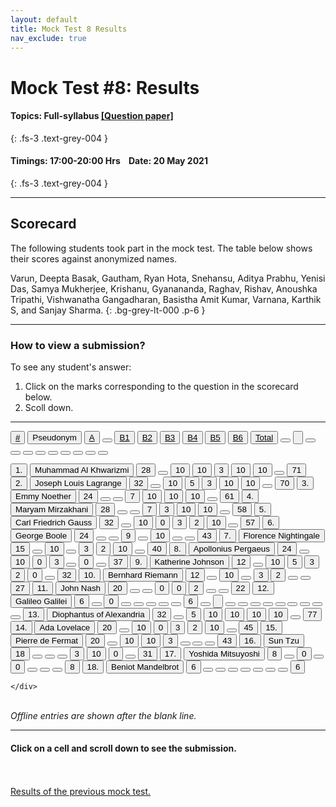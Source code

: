 ```yaml
---
layout: default
title: Mock Test 8 Results
nav_exclude: true
---
```



#  Mock Test #8: Results

#### Topics: Full-syllabus  [[Question paper]](/docs/mock_test/008_may_20_full)
{: .fs-3 .text-grey-004 }


#### Timings: 17:00-20:00 Hrs &nbsp;&nbsp;  Date: 20 May 2021
{: .fs-3 .text-grey-004 }

---


## Scorecard


The following students took part in the mock test. The table below shows their scores against anonymized names.



Varun, Deepta Basak, Gautham, Ryan Hota,  Snehansu,  Aditya Prabhu,  Yenisi Das,  Samya Mukherjee,
Krishanu,  Gyanananda,  Raghav,  Rishav,  Anoushka Tripathi,  Vishwanatha Gangadharan,  Basistha Amit Kumar,
Varnana,  Karthik S,  and Sanjay Sharma.
{: .bg-grey-lt-000 .p-6 }


---

### How to view a submission?

To see any student's answer:

1. Click on the marks corresponding to the question in the scorecard below.
2. Scoll down.


---

  <div class="markpalette">
      <div class="markpalette-keys">

<button class="markbutton white"><u>#</u></button>
<input type="button" class="markbutton white" value="Pseudonym"/>
<button class="markbutton white"><u>A</u></button>
<button class="markbutton white"></button>
<button class="markbutton white"><u>B1</u></button>
<button class="markbutton white"><u>B2</u></button>
<button class="markbutton white"><u>B3</u></button>
<button class="markbutton white"><u>B4</u></button>
<button class="markbutton white"><u>B5</u></button>
<button class="markbutton white"><u>B6</u></button>
<button class="markbutton white"><u>Total</u></button>
<button class="markbutton white"></button>
<input type="button" class="markbutton white" value=""/>
<button class="markbutton white" ></button>
<button class="markbutton white"></button>
<button class="markbutton white"></button>
<button class="markbutton white"></button>
<button class="markbutton white"></button>
<button class="markbutton white"></button>
<button class="markbutton white"></button>
<button class="markbutton white"></button>
<button class="markbutton white"></button>




<button class="markbutton rank">1. </button>
<input type="button" class="markbutton white" value="Muhammad Al Khwarizmi"/>
<button class="markbutton blank" onclick = "markdisplay('Muhammad_Al_Khwarizmi/PartA',8)">28</button>
<button class="button white"></button>
<button class="markbutton right" onclick = "markdisplay('Muhammad_Al_Khwarizmi/B1',8)">10</button>
<button class="markbutton right" onclick = "markdisplay('Muhammad_Al_Khwarizmi/B2',8)">10</button>
<button class="markbutton wrong" onclick = "markdisplay('Muhammad_Al_Khwarizmi/B3',8)">3</button>
<button class="markbutton right" onclick = "markdisplay('Muhammad_Al_Khwarizmi/B4',8)">10</button>
<button class="markbutton right" onclick = "markdisplay('Muhammad_Al_Khwarizmi/B5',8)">10</button>
<button class="button blank"></button>
<button class="markbutton total">71</button>
<button class="markbutton rank">2. </button>
<input type="button" class="markbutton white" value="Joseph Louis Lagrange"/>
<button class="markbutton blank" onclick = "markdisplay('Joseph_Louis_Lagrange/PartA',8)">32</button>
<button class="button white"></button>
<button class="markbutton right" onclick = "markdisplay('Joseph_Louis_Lagrange/B1',8)">10</button>
<button class="markbutton right" onclick = "markdisplay('Joseph_Louis_Lagrange/B2',8)">5</button>
<button class="markbutton wrong" onclick = "markdisplay('Joseph_Louis_Lagrange/B3',8)">3</button>
<button class="markbutton right" onclick = "markdisplay('Joseph_Louis_Lagrange/B4',8)">10</button>
<button class="markbutton right" onclick = "markdisplay('Joseph_Louis_Lagrange/B5',8)">10</button>
<button class="button blank"></button>
<button class="markbutton total">70</button>
<button class="markbutton rank">3. </button>
<input type="button" class="markbutton white" value="Emmy Noether"/>
<button class="markbutton blank" onclick = "markdisplay('Emmy_Noether/PartA',8)">24</button>
<button class="button white"></button>
<button class="button blank"></button>
<button class="markbutton right" onclick = "markdisplay('Emmy_Noether/B2',8)">7</button>
<button class="markbutton right" onclick = "markdisplay('Emmy_Noether/B3',8)">10</button>
<button class="markbutton right" onclick = "markdisplay('Emmy_Noether/B4',8)">10</button>
<button class="markbutton right" onclick = "markdisplay('Emmy_Noether/B5',8)">10</button>
<button class="button blank"></button>
<button class="markbutton total">61</button>
<button class="markbutton rank">4. </button>
<input type="button" class="markbutton white" value="Maryam Mirzakhani"/>
<button class="markbutton blank" onclick = "markdisplay('Maryam_Mirzakhani/PartA',8)">28</button>
<button class="button white"></button>
<button class="button blank"></button>
<button class="markbutton right" onclick = "markdisplay('Maryam_Mirzakhani/B2',8)">7</button>
<button class="markbutton wrong" onclick = "markdisplay('Maryam_Mirzakhani/B3',8)">3</button>
<button class="markbutton right" onclick = "markdisplay('Maryam_Mirzakhani/B4',8)">10</button>
<button class="markbutton right" onclick = "markdisplay('Maryam_Mirzakhani/B5',8)">10</button>
<button class="button blank"></button>
<button class="markbutton total">58</button>
<button class="markbutton rank">5. </button>
<input type="button" class="markbutton white" value="Carl Friedrich Gauss"/>
<button class="markbutton blank" onclick = "markdisplay('Carl_Friedrich_Gauss/PartA',8)">32</button>
<button class="button white"></button>
<button class="markbutton right" onclick = "markdisplay('Carl_Friedrich_Gauss/B1',8)">10</button>
<button class="markbutton wrong" onclick = "markdisplay('Carl_Friedrich_Gauss/B2',8)">0</button>
<button class="markbutton wrong" onclick = "markdisplay('Carl_Friedrich_Gauss/B3',8)">3</button>
<button class="markbutton wrong" onclick = "markdisplay('Carl_Friedrich_Gauss/B4',8)">2</button>
<button class="markbutton right" onclick = "markdisplay('Carl_Friedrich_Gauss/B5',8)">10</button>
<button class="button blank"></button>
<button class="markbutton total">57</button>
<button class="markbutton rank">6. </button>
<input type="button" class="markbutton white" value="George Boole"/>
<button class="markbutton blank" onclick = "markdisplay('George_Boole/PartA',8)">24</button>
<button class="button white"></button>
<button class="button blank"></button>
<button class="markbutton right" onclick = "markdisplay('George_Boole/B2',8)">9</button>
<button class="button blank"></button>
<button class="markbutton right" onclick = "markdisplay('George_Boole/B4',8)">10</button>
<button class="button blank"></button>
<button class="button blank"></button>
<button class="markbutton total">43</button>
<button class="markbutton rank">7. </button>
<input type="button" class="markbutton white" value="Florence Nightingale"/>
<button class="markbutton blank" onclick = "markdisplay('Florence_Nightingale/PartA',8)">15</button>
<button class="button white"></button>
<button class="markbutton right" onclick = "markdisplay('Florence_Nightingale/B1',8)">10</button>
<button class="button blank"></button>
<button class="markbutton wrong" onclick = "markdisplay('Florence_Nightingale/B3',8)">3</button>
<button class="markbutton wrong" onclick = "markdisplay('Florence_Nightingale/B4',8)">2</button>
<button class="markbutton right" onclick = "markdisplay('Florence_Nightingale/B5',8)">10</button>
<button class="button blank"></button>
<button class="markbutton total">40</button>
<button class="markbutton rank">8. </button>
<input type="button" class="markbutton white" value="Apollonius Pergaeus"/>
<button class="markbutton blank" onclick = "markdisplay('Apollonius_Pergaeus/PartA',8)">24</button>
<button class="button white"></button>
<button class="markbutton right" onclick = "markdisplay('Apollonius_Pergaeus/B1',8)">10</button>
<button class="markbutton wrong" onclick = "markdisplay('Apollonius_Pergaeus/B2',8)">0</button>
<button class="markbutton wrong" onclick = "markdisplay('Apollonius_Pergaeus/B3',8)">3</button>
<button class="button blank"></button>
<button class="markbutton wrong" onclick = "markdisplay('Apollonius_Pergaeus/B5',8)">0</button>
<button class="button blank"></button>
<button class="markbutton total">37</button>
<button class="markbutton rank">9. </button>
<input type="button" class="markbutton white" value="Katherine Johnson"/>
<button class="markbutton blank" onclick = "markdisplay('Katherine_Johnson/PartA',8)">12</button>
<button class="button white"></button>
<button class="markbutton right" onclick = "markdisplay('Katherine_Johnson/B1',8)">10</button>
<button class="markbutton right" onclick = "markdisplay('Katherine_Johnson/B2',8)">5</button>
<button class="markbutton wrong" onclick = "markdisplay('Katherine_Johnson/B3',8)">3</button>
<button class="markbutton wrong" onclick = "markdisplay('Katherine_Johnson/B4',8)">2</button>
<button class="markbutton wrong" onclick = "markdisplay('Katherine_Johnson/B5',8)">0</button>
<button class="button blank"></button>
<button class="markbutton total">32</button>
<button class="markbutton rank">10. </button>
<input type="button" class="markbutton white" value="Bernhard Riemann"/>
<button class="markbutton blank" onclick = "markdisplay('Bernhard_Riemann/PartA',8)">12</button>
<button class="button white"></button>
<button class="markbutton right" onclick = "markdisplay('Bernhard_Riemann/B1',8)">10</button>
<button class="button blank"></button>
<button class="markbutton wrong" onclick = "markdisplay('Bernhard_Riemann/B3',8)">3</button>
<button class="markbutton wrong" onclick = "markdisplay('Bernhard_Riemann/B4',8)">2</button>
<button class="button blank"></button>
<button class="button blank"></button>
<button class="markbutton total">27</button>
<button class="markbutton rank">11. </button>
<input type="button" class="markbutton white" value="John Nash"/>
<button class="markbutton blank" onclick = "markdisplay('John_Nash/PartA',8)">20</button>
<button class="button white"></button>
<button class="button blank"></button>
<button class="markbutton wrong" onclick = "markdisplay('John_Nash/B2',8)">0</button>
<button class="markbutton wrong" onclick = "markdisplay('John_Nash/B3',8)">0</button>
<button class="markbutton wrong" onclick = "markdisplay('John_Nash/B4',8)">2</button>
<button class="button blank"></button>
<button class="button blank"></button>
<button class="markbutton total">22</button>
<button class="markbutton rank">12. </button>
<input type="button" class="markbutton white" value="Galileo Galilei"/>
<button class="markbutton blank" onclick = "markdisplay('Galileo_Galilei/PartA',8)">6</button>
<button class="button white"></button>
<button class="markbutton wrong" onclick = "markdisplay('Galileo_Galilei/B1',8)">0</button>
<button class="button blank"></button>
<button class="button blank"></button>
<button class="button blank"></button>
<button class="button blank"></button>
<button class="button blank"></button>
<button class="markbutton total">6</button>
<button class="markbutton white"></button>
<input type="button" class="markbutton white" value=""/>
<button class="markbutton white"></button>
<button class="markbutton white"></button>
<button class="markbutton white"></button>
<button class="markbutton white"></button>
<button class="markbutton white"></button>
<button class="markbutton white"></button>
<button class="markbutton white"></button>
<button class="markbutton white"></button>
<button class="markbutton white"></button>
<button class="markbutton rank">13. </button>
<input type="button" class="markbutton white" value="Diophantus of Alexandria"/>
<button class="markbutton blank" onclick = "markdisplay('Diophantus_of_Alexandria/PartA',8)">32</button>
<button class="button white"></button>
<button class="markbutton right" onclick = "markdisplay('Diophantus_of_Alexandria/B1',8)">5</button>
<button class="markbutton right" onclick = "markdisplay('Diophantus_of_Alexandria/B2',8)">10</button>
<button class="markbutton right" onclick = "markdisplay('Diophantus_of_Alexandria/B3',8)">10</button>
<button class="markbutton right" onclick = "markdisplay('Diophantus_of_Alexandria/B4',8)">10</button>
<button class="markbutton right" onclick = "markdisplay('Diophantus_of_Alexandria/B5',8)">10</button>
<button class="button blank"></button>
<button class="markbutton total">77</button>
<button class="markbutton rank">14. </button>
<input type="button" class="markbutton white" value="Ada Lovelace"/>
<button class="markbutton blank" onclick = "markdisplay('Ada_Lovelace/PartA',8)">20</button>
<button class="button white"></button>
<button class="markbutton right" onclick = "markdisplay('Ada_Lovelace/B1',8)">10</button>
<button class="markbutton wrong" onclick = "markdisplay('Ada_Lovelace/B2',8)">0</button>
<button class="markbutton wrong" onclick = "markdisplay('Ada_Lovelace/B3',8)">3</button>
<button class="markbutton wrong" onclick = "markdisplay('Ada_Lovelace/B4',8)">2</button>
<button class="markbutton right" onclick = "markdisplay('Ada_Lovelace/B5',8)">10</button>
<button class="button blank"></button>
<button class="markbutton total">45</button>
<button class="markbutton rank">15. </button>
<input type="button" class="markbutton white" value="Pierre de Fermat"/>
<button class="markbutton blank" onclick = "markdisplay('Pierre_de_Fermat/PartA',8)">20</button>
<button class="button white"></button>
<button class="markbutton right" onclick = "markdisplay('Pierre_de_Fermat/B1',8)">10</button>
<button class="markbutton right" onclick = "markdisplay('Pierre_de_Fermat/B2',8)">10</button>
<button class="markbutton wrong" onclick = "markdisplay('Pierre_de_Fermat/B3',8)">3</button>
<button class="button blank"></button>
<button class="button blank"></button>
<button class="button blank"></button>
<button class="markbutton total">43</button>
<button class="markbutton rank">16. </button>
<input type="button" class="markbutton white" value="Sun Tzu"/>
<button class="markbutton blank" onclick = "markdisplay('Sun_Tzu/PartA',8)">18</button>
<button class="button white"></button>
<button class="button blank"></button>
<button class="button blank"></button>
<button class="markbutton wrong" onclick = "markdisplay('Sun_Tzu/B3',8)">3</button>
<button class="markbutton right" onclick = "markdisplay('Sun_Tzu/B4',8)">10</button>
<button class="markbutton wrong" onclick = "markdisplay('Sun_Tzu/B5',8)">0</button>
<button class="button blank"></button>
<button class="markbutton total">31</button>
<button class="markbutton rank">17. </button>
<input type="button" class="markbutton white" value="Yoshida Mitsuyoshi"/>
<button class="markbutton blank" onclick = "markdisplay('Yoshida_Mitsuyoshi/PartA',8)">8</button>
<button class="button white"></button>
<button class="markbutton wrong" onclick = "markdisplay('Yoshida_Mitsuyoshi/B1',8)">0</button>
<button class="button blank"></button>
<button class="markbutton wrong" onclick = "markdisplay('Yoshida_Mitsuyoshi/B3',8)">0</button>
<button class="button blank"></button>
<button class="button blank"></button>
<button class="button blank"></button>
<button class="markbutton total">8</button>
<button class="markbutton rank">18. </button>
<input type="button" class="markbutton white" value="Beniot Mandelbrot"/>
<button class="markbutton blank" onclick = "markdisplay('Beniot_Mandelbrot/PartA',8)">6</button>
<button class="button white"></button>
<button class="button blank"></button>
<button class="button blank"></button>
<button class="button blank"></button>
<button class="button blank"></button>
<button class="button blank"></button>
<button class="button blank"></button>
<button class="markbutton total">6</button>




    </div>
</div>

<br>
<i>Offline entries are shown after the blank line.</i>

<hr>

<div style="min-height:2px" id="themarktext">
<h4>Click on a cell and scroll down to see the submission.</h4>
</div>


<br>
<br>
<a href="/docs/mock_test/007_may_6_scorecard">Results of the previous mock test.</a>
<br>



